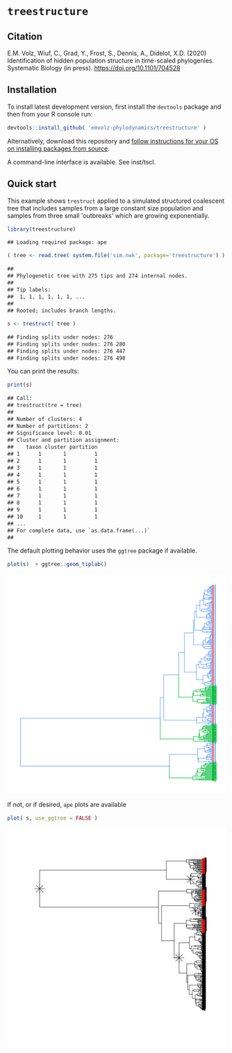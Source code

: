 # `treestructure`

## Citation

E.M. Volz, Wiuf, C., Grad, Y., Frost, S., Dennis, A., Didelot, X.D. (2020) Identification of hidden population structure in time-scaled phylogenies. Systematic Biology (in press). https://doi.org/10.1101/704528 

## Installation

To install latest development version, first install the `devtools` package and then from your R console run: 

```r
devtools::install_github( 'emvolz-phylodynamics/treestructure' )
```

Alternatively, download this repository and [follow instructions for your OS on installing packages from source](https://cran.r-project.org/doc/manuals/r-release/R-admin.html#Installing-packages).

A command-line interface is available. See inst/tscl. 

## Quick start 

This example shows `trestruct` applied to a simulated structured coalescent tree that includes samples from a large constant size population and samples from three small 'outbreaks' which are growing exponentially. 

```r
library(treestructure)
```

```
## Loading required package: ape
```

```r
( tree <- read.tree( system.file('sim.nwk', package='treestructure') ) ) 
```

```
## 
## Phylogenetic tree with 275 tips and 274 internal nodes.
## 
## Tip labels:
## 	1, 1, 1, 1, 1, 1, ...
## 
## Rooted; includes branch lengths.
```

```r
s <- trestruct( tree ) 
```

```
## Finding splits under nodes: 276 
## Finding splits under nodes: 276 280 
## Finding splits under nodes: 276 447 
## Finding splits under nodes: 276 498
```

You can print the results: 

```r
print(s) 
```

```
## Call: 
## trestruct(tre = tree)
## 
## Number of clusters: 4 
## Number of partitions: 2 
## Significance level: 0.01 
## Cluster and partition assignment: 
##    taxon cluster partition
## 1      1       1         1
## 2      1       1         1
## 3      1       1         1
## 4      1       1         1
## 5      1       1         1
## 6      1       1         1
## 7      1       1         1
## 8      1       1         1
## 9      1       1         1
## 10     1       1         1
## ...
## For complete data, use `as.data.frame(...)` 
## 
```

The default plotting behavior uses the `ggtree` package if available. 

```r
plot(s)  + ggtree::geom_tiplab() 
```


![plot of chunk unnamed-chunk-3](figure/unnamed-chunk-3-1.png)

If not, or if desired, `ape` plots are available

```r
plot( s, use_ggtree = FALSE )
```

![plot of chunk unnamed-chunk-4](figure/unnamed-chunk-4-1.png)
